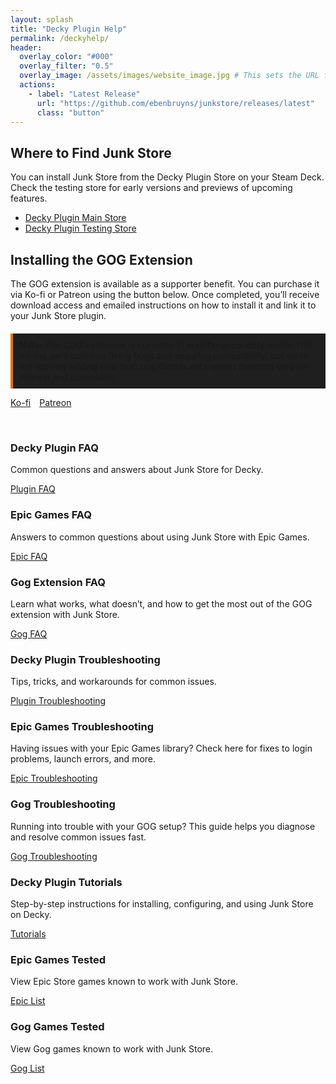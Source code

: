 ```yaml
---
layout: splash
title: "Decky Plugin Help"
permalink: /deckyhelp/
header:
  overlay_color: "#000"
  overlay_filter: "0.5"
  overlay_image: /assets/images/website_image.jpg # This sets the URL for this page
  actions:
    - label: "Latest Release"
      url: "https://github.com/ebenbruyns/junkstore/releases/latest"
      class: "button"
---
```

<div class="spacer mt-4"></div>

<!-- Where to Find Junk Store -->
<section class="where-to-find">
  <h2>Where to Find Junk Store</h2>
  <p>
    You can install Junk Store from the Decky Plugin Store on your Steam Deck. Check the testing store for early versions and previews of upcoming features.
  </p>
  <ul>
    <li><a href="https://plugins.deckbrew.xyz/" target="_blank" rel="noopener noreferrer">Decky Plugin Main Store</a></li>
    <li><a href="https://testing.deckbrew.xyz/" target="_blank" rel="noopener noreferrer">Decky Plugin Testing Store</a></li>
  </ul>
</section>

<section class="gog-extension">
  <h2>Installing the GOG Extension</h2>
  <p>
    The GOG extension is available as a supporter benefit. You can purchase it via Ko-fi or Patreon using the button below. Once completed, you’ll receive download access and emailed instructions on how to install it and link it to your Junk Store plugin.
  </p>

  <p style="border-left: 4px solid #e67300; background-color: #1f1f1f; padding: 10px; margin-top: 20px;">
    <strong>Note:</strong> The GOG extension is currently in <strong>maintenance-only</strong> mode. This means we’ll continue fixing bugs and ensuring compatibility, but we’re not actively adding new features. Continued support depends on user interest and purchases.
  </p>

  <a href="https://ko-fi.com/junkstore" class="button" style="margin-right: 10px;" target="_blank" rel="noopener noreferrer">Ko-fi</a>
  <a href="https://www.patreon.com/junkstore" class="button" target="_blank" rel="noopener noreferrer">Patreon</a>
</section>

<br>

<!-- Content Boxes -->
<div class="content-box-container">
  <!-- FAQ -->
  <div class="content-box faq">
    <h3>Decky Plugin FAQ</h3>
    <p>Common questions and answers about Junk Store for Decky.</p>
    <a href="{{ '/faq/deckyfaq' | relative_url }}" class="button">Plugin FAQ</a>
  </div>

  <div class="content-box troubleshooting">
    <h3>Epic Games FAQ</h3>
    <p>Answers to common questions about using Junk Store with Epic Games.</p>
    <a href="{{ '/faq/epicfaq/' | relative_url }}" class="button">Epic FAQ</a>
  </div>

  <div class="content-box troubleshooting">
    <h3>Gog Extension FAQ</h3>
    <p>Learn what works, what doesn’t, and how to get the most out of the GOG extension with Junk Store.</p>
    <a href="{{ '/faq/gogfaq/' | relative_url }}" class="button">Gog FAQ</a>
  </div>

  <!-- Troubleshooting -->
  <div class="content-box troubleshooting">
    <h3>Decky Plugin Troubleshooting</h3>
    <p>Tips, tricks, and workarounds for common issues.</p>
    <a href="{{ '/troubleshooting/plugin' | relative_url }}" class="button">Plugin Troubleshooting</a>
  </div>

  <div class="content-box troubleshooting">
    <h3>Epic Games Troubleshooting</h3>
    <p>Having issues with your Epic Games library? Check here for fixes to login problems, launch errors, and more.</p>
    <a href="{{ '/troubleshooting/epic' | relative_url }}" class="button">Epic Troubleshooting</a>
  </div>

  <div class="content-box troubleshooting">
    <h3>Gog Troubleshooting</h3>
    <p>Running into trouble with your GOG setup? This guide helps you diagnose and resolve common issues fast.</p>
    <a href="{{ '/troubleshooting/gog' | relative_url }}" class="button">Gog Troubleshooting</a>
  </div>

  <!-- Tutorials -->
  <div class="content-box tutorials">
    <h3>Decky Plugin Tutorials</h3>
    <p>Step-by-step instructions for installing, configuring, and using Junk Store on Decky.</p>
    <a href="{{ '/plugin_tutorials/' | relative_url }}" class="button">Tutorials</a>
  </div>

  <!-- Tested Games -->
  <div class="content-box tested-games">
    <h3>Epic Games Tested</h3>
    <p>View Epic Store games known to work with Junk Store.</p>
    <a href="https://wiki.junkstore.xyz/wiki/Help:Epic_Games/Working" class="button" target="_blank" rel="noopener noreferrer">Epic List</a>
  </div>

   <div class="content-box tested-games">
    <h3>Gog Games Tested</h3>
    <p>View Gog games known to work with Junk Store.</p>
    <a href="https://wiki.junkstore.xyz/wiki/Help:GOG_Games/Working" class="button" target="_blank" rel="noopener noreferrer">Gog List</a>
  </div>
</div>
